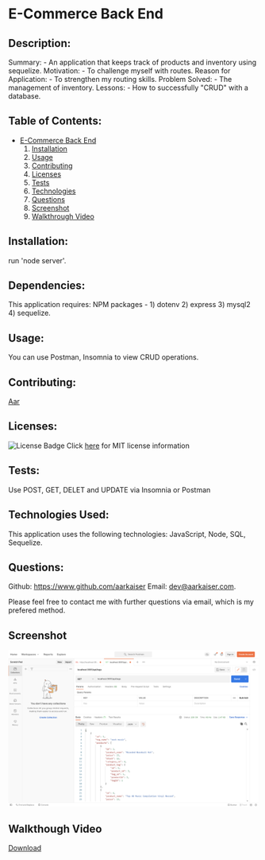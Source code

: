 
# E-Commerce Back End
          
## Description:

Summary: - An application that keeps track of products and inventory using sequelize.
Motivation: - To challenge myself with routes.
Reason for Application: - To strengthen my routing skills.
Problem Solved: - The management of inventory.
Lessons: - How to successfully "CRUD" with a database.

## Table of Contents:
- [E-Commerce Back End](#E&#8211;Commerce-Back-End)
  1. [Installation](#installation)
  2. [Usage](#usage)
  3. [Contributing](#contributing)
  4. [Licenses](#licenses)
  5. [Tests](#tests)
  6. [Technologies](#technologies)
  7. [Questions](#questions)
  8. [Screenshot](#screenshot)
  8. [Walkthrough Video](#walkthrough-video)

## Installation: 

run 'node server'.

## Dependencies:

This application requires: NPM packages - 1) dotenv 2) express 3) mysql2 4) sequelize.

## Usage: 

You can use Postman, Insomnia to view CRUD operations.

## Contributing:

[Aar](https://www.github.com/aarkaiser)


## Licenses:

![License Badge](https://img.shields.io/badge/mit-license-blue)
Click [here](https://choosealicense.com/licenses/mit) for MIT license information


## Tests:

Use POST, GET, DELET and UPDATE via Insomnia or Postman

## Technologies Used: 

This application uses the following technologies: JavaScript, Node, SQL, Sequelize.

## Questions:

Github: https://www.github.com/aarkaiser
Email: dev@aarkaiser.com.

Please feel free to contact me with further questions via email, which is my prefered method.

## Screenshot
![Screenshot](https://raw.githubusercontent.com/AarKaiser/ecommerce_backend/main/assets/images/screenshot.png)

## Walkthough Video
    
[Download](https://github.com/AarKaiser/ecommerce_backend/blob/main/assets/video/walkthrough.mp4?raw=true)

